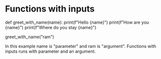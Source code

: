 # Functions with inputs
def greet_with_name(name):
    print(f"Hello {name}")
    print(f"How are you {name}")
    print(f"Where do you stay {name}")

greet_with_name("ram")
 

In this example name is "parameter" and ram is "argument".
Functions with inputs runs with parameter and an argument.
